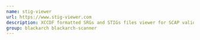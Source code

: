 ```yaml
---
name: stig-viewer
url: https://www.stig-viewer.com
description: XCCDF formatted SRGs and STIGs files viewer for SCAP validation tools.
group: blackarch blackarch-scanner
---
```

